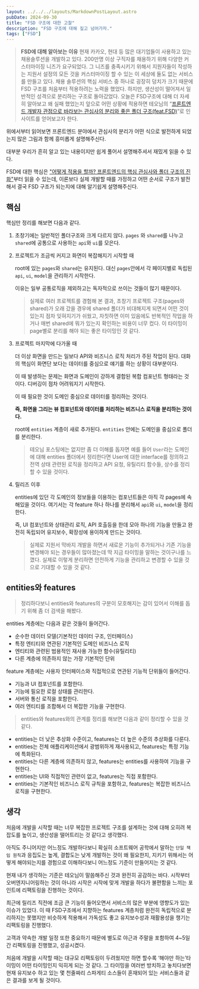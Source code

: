 ```yaml
---
layout: ../../../layouts/MarkdownPostLayout.astro
pubDate: 2024-09-30
title: "FSD 구조에 대한 고찰"
description: "FSD 구조에 대해 짚고 넘어가자."
tags: ["FSD"]
---
```


> **FSD에 대해 알아보는 이유**
현재 카카오, 현대 등 많은 대기업들이 사용하고 있는 채용솔루션을 개발하고 있다. 200만명 이상 구직자를 채용하기 위해 다양한 커스터마이징 니즈가 요구되었다. 그 니즈를 충족시키기 위해서 지원자들이 작성하는 지원서 설정의 모든 것을 커스터마이징 할 수 있는 이 세상에 둘도 없는 서비스를 만들고 있다. 채용 솔루션의 핵심 서비스 중 하나로 굉장히 덩치가 크기 때문에 FSD 구조를 처음부터 적용하려는 노력을 했었다. 하지만, 생산성이 떨어져서 일반적인 성격으로 분리하는 구조로 돌아갔었다. 오늘은 FSD구조에 대해 더 자세히 알아보고 왜 실패 했었는지 앞으로 어떤 상황에 적용하면 테오님의 “[프론트엔드 개발자 관점으로 바라보는 관심사의 분리와 좋은 폴더 구조(feat.FSD)](https://velog.io/@teo/separation-of-concerns-of-frontend)”로 인사이트를 얻어보고자 한다.
>

위에서부터 읽어보면 프론트엔드 분야에서 관심사의 분리가 어떤 식으로 발전하게 되었는지 많은 그림과 함께 흥미롭게 설명해주신다.

대부분 우리가 흔히 알고 있는 내용이지만 쉽게 풀어서 설명해주셔서 재밌게 읽을 수 있다.

FSD에 대한 핵심은 ["어떻게 적용을 할까? 프론트엔드의 핵심 관심사와 폴더 구조의 진화"](https://velog.io/@teo/separation-of-concerns-of-frontend#%EC%96%B4%EB%96%BB%EA%B2%8C-%EC%A0%81%EC%9A%A9%EC%9D%84-%ED%95%A0%EA%B9%8C-%ED%94%84%EB%A1%A0%ED%8A%B8%EC%97%94%EB%93%9C%EC%9D%98-%ED%95%B5%EC%8B%AC-%EA%B4%80%EC%8B%AC%EC%82%AC%EC%99%80-%ED%8F%B4%EB%8D%94-%EA%B5%AC%EC%A1%B0%EC%9D%98-%EC%A7%84%ED%99%94)부터 읽을 수 있는데, 이론보다 실제 개발할 때를 가정하고 어떤 순서로 구조가 발전해서 결국 FSD 구조가 되는지에 대해 알기쉽게 설명해주신다.

## 핵심

핵심만 정리를 해보면 다음과 같다.

1. 초창기에는 일반적인 폴더구조와 크게 다르지 않다.
   `pages` 와 `shared`를 나누고 `shared`에 공통으로 사용하는 `api`와 `ui`를 모은다.

2. 프로젝트가 조금씩 커지고 화면이 복잡해지기 시작할 때

   root에 있는 `pages`와 `shared`는 유지된다. 대신 `pages`안에서 각 페이지별로 독립된 `api`, `ui`, `model`을 관리하기 시작한다.

   이유는 일부 공통로직을 제외하고는 독자적으로 쓰이는 것들이 많기 때문이다.

   > 실제로 여러 프로젝트를 경험해 본 결과, 초창기 프로젝트 구조(pages와 shared)가 오래 갔을 경우에 shared 폴더가 비대해지게 되면서 어떤 것이 있는지 점차 잊혀지기가 쉬웠고, 자칫하면 이미 있음에도 반복적인 작업을 하거나 매번 shared에 뭐가 있는지 확인하는 비용이 너무 컸다. 이 타이밍이 page별로 분리를 해야 되는 좋은 타이밍인 것 같다.


3. 프로젝트 마지막에 다가올 때

   더 이상 화면을 만드는 일보다 API와 비즈니스 로직 처리가 주된 작업이 된다. 대화의 핵심이 화면단 보다는 데이터를 중심으로 얘기를 하는 상황이 대부분이다.

   이 때 발생하는 문제는 화면과 도메인이 강하게 결합된 복합 컴포넌트 형태라는 것이다. 디버깅이 점차 어려워지기 시작한다.

   이 때 필요한 것이 도메인 중심으로 데이터를 정리하는 것이다.

   **즉, 화면을 그리는 뷰 컴포넌트와 데이터를 처리하는 비즈니스 로직을 분리하는 것이다.**

   root에 `entities` 계층이 새로 추가된다. `entities` 안에는 도메인을 중심으로 폴더를 분리한다.

   > 테오님 포스팅에는 없지만 좀 더 이해를 돕자면 예를 들어 `User`라는 도메인에 대해 entities 폴더에서 정리한다면 User에 대한 interface를 정의하고 전역 상태 관련된 로직을 정리하고 API 요청, 유틸리티 함수들, 상수를 정리할 수 있을 것이다.


4. 릴리즈 이후

   entities에 있던 각 도메인의 정보들을 이용하는 컴포넌트들은 아직 각 pages에 속해있을 것이다. 여기서는 각 feature 하나 하나를 분리해서 `api`와 `ui`, `model`을 정리한다.

   즉, UI 컴포넌트와 상태관리 로직, API 호출등을 한데 모아 하나의 기능을 만들고 완전히  독립되어 유지보수, 확장성에 용이하게 만드는 것이다.

   > 실제로 지원서 막바지 개발을 하면서 새로운 기능이 추가되거나 기존 기능을 변경해야 되는 경우들이 많아졌는데 딱 지금 타이밍을 말하는 것이구나를 느꼈다. 실제로 이렇게 분리하면 안전하게 기능을 관리하고 변경할 수 있을 것으로 기대할 수 있을 것 같다.


## entities와 features

> 정리하다보니 entities와 features의 구분이 모호해지는 감이 있어서 이해를 돕기 위해 좀 더 검색을 해봤다.
>

entities 계층에는 다음과 같은 것들이 들어간다.

- 순수한 데이터 모델(기본적인 데이터 구조, 인터페이스)
- 특정 엔티티와 연관된 기본적인 도메인 비즈니스 로직
- 엔티티와 관련된 범용적인 재사용 가능한 함수(유틸리티)
- 다른 계층에 의존하지 않는 가장 기본적인 단위

feature 계층에는 사용자 인터페이스와 직접적으로 연관된 기능적 단위들이 들어간다.

- 기능과 UI 컴포넌트를 포함한다.
- 기능에 필요한 로컬 상태를 관리한다.
- 서버와 통신 로직을 포함한다.
- 여러 엔티티를 조합해서 더 복잡한 기능을 구현한다.

> entities와 features와의 관계를 정리를 해보면 다음과 같이 정리할 수 있을 것 같다.
>
- entities는 더 낮은 추상화 수준이고, features는 더 높은 수준의 추상화를 다룬다.
- entities는 전체 애플리케이션에서 광범위하게 재사용되고, features는 특정 기능에 특화된다.
- entities는 다른 계층에 의존하지 않고, features는 entities를 사용하여 기능을 구현한다.
- entities는 UI와 직접적인 관련이 없고, features는 직접 포함한다.
- entities는 기본적인 비즈니스 로직 규칙을 포함하고, features는 복잡한 비즈니스 로직을 구현한다.

## 생각

처음에 개발을 시작할 때는 너무 복잡한 프로젝트 구조를 설계하는 것에 대해 오히려 복잡도를 높이고, 생산성을 떨어트리는 것 같다고 생각했다.

아직도 주니어지만 어느정도 개발하다보니 확실히 소프트웨어 공학에서 말하는 `단일 책임 원칙`과 응집도는 높게, 결합도는 낮게 개발하는 것이 왜 필요한지, 지키기 위해서는 어떻게 해야되는지를 경험으로 이해하다보니 어느정도 기준이 만들어지는 것 같다.

현재 내가 생각하는 기준은 테오님이 말씀해주신 것과 완전히 공감하는 바다. 시작부터 오버엔지니어링하는 것이 아니라 시작은 시작에 맞게 개발을 하다가 불편함을 느끼는 포인트에 리팩토링을 진행하는 것이다.

최근에 릴리즈 직전에 조금 큰 기능이 들어오면서 서비스의 많은 부분에 영향도가 있는 이슈가 있었다. 이 때 FSD구조에서 지향하는 features 계층처럼 완전히 독립적으로 분리하지는 못했지만 비슷하게 적용해서 가독성도 좋고 유지보수성과 재활용성을 챙기는 리팩토링을 진행했다.

고객과 약속한 개발 일정 또한 중요하기 때문에 별도로 야근과 주말을 포함하여 4~5일간 리팩토링을 진행했고, 성공시켰다.

처음에 개발을 시작할 때는 대규모 리팩토링이 두려웠지만 하면 할수록 ‘해야만 하는’타이밍이 어떤 타이밍인지 익히게 되는 것 같다. 그 타이밍을 여러번 방치하고 놓치다보면 현재 유지보수 하고 있는 몇 천줄짜리 스파게티 소스들이 혼재되어 있는 서비스들과 같은 결과를 보게 될 것이다.



